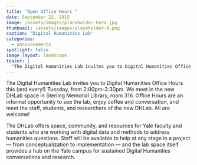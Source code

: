 ```yaml
---
title: "Open Office Hours "
date: September 22, 2015
image: /assets/images/placeholder-hero.jpg
thumbnail: /assets/images/placeholder-9.png
caption: "Digital Humanities Lab"
categories: 
  - announcements
spotlight: false 
image_layout: landscape
teaser: |
  "The Digital Humanities Lab invites you to Digital Humanities Office Hours this (and every!) Tuesday, from 2:00pm-3:30pm. We meet in the new DHLab space in Sterling Memorial Library, room 316. Office..."
---
```


The Digital Humanities Lab invites you to Digital Humanities Office Hours this (and every!) Tuesday, from 2:00pm-3:30pm. We meet in the new DHLab space in Sterling Memorial Library, room 316. Office Hours are an informal opportunity to see the lab, enjoy coffee and conversation, and meet the staff, students, and researchers of the new DHLab. All are welcome!
   
The DHLab offers space, community, and resources for Yale faculty and students who are working with digital data and methods to address humanities questions. Staff will be available to help at any stage in a project — from conceptualization to implementation — and the lab space itself provides a hub on the Yale campus for sustained Digital Humanities conversations and research.

